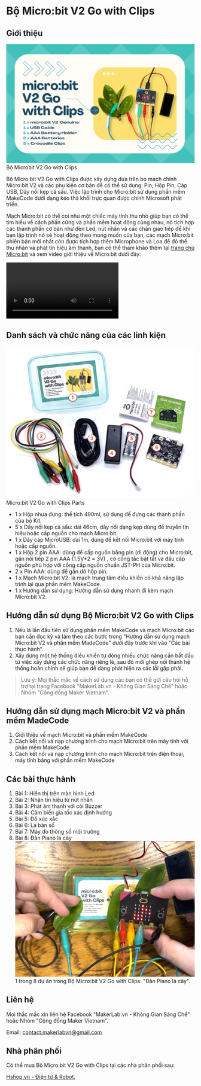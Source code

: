 # Bộ Micro:bit V2 Go with Clips

## Giới thiệu

![](/image/01Microbit_V2_Go_with_Clips.png)
Bộ Microbit V2 Go with Clips

Bộ Micro:bit V2 Go with Clips được xây dựng dựa trên bo mạch chính Micro:bit V2 và các phụ kiện cơ bản để có thể sử dụng: Pin, Hộp Pin, Cáp USB, Dây nối kẹp cá sấu. Việc lập trình cho Micro:bit sử dụng phần mềm MakeCode dưới dạng kéo thả khối trực quan được chính Microsoft phát triển.

Mạch Micro:bit có thể coi như một chiếc máy tính thu nhỏ giúp bạn có thể tìm hiểu về cách phần cứng và phần mềm hoạt động cùng nhau, nó tích hợp các thành phần cơ bản như đèn Led, nút nhấn và các chân giao tiếp để khi bạn lập trình nó sẽ hoạt động theo mong muốn của bạn, các mạch Micro:bit phiên bản mới nhất còn được tích hợp thêm Microphone và Loa để đó thể thu nhận và phát tín hiệu âm thanh, bạn có thể tham khảo thêm tại [trang chủ Micro:bit](https://microbit.org/get-started/first-steps/introduction/) và xem video giới thiệu về Micro:bit dưới đây:

![](/video/1080p-introduction-to-the-bbc-micro-bit.mp4)

## Danh sách và chức năng của các linh kiện

![](/image/02px-Micro-bit_V2_Go_with_Clips_Parts.jpg)
Micro:bit V2 Go with Clips Parts

- 1 x Hộp nhựa đựng: thể tích 490ml, sử dụng để đựng các thành phần của bộ Kit.
- 5 x Dây nối kẹp cá sấu: dài 46cm, dây nối dạng kẹp dùng để truyền tín hiệu hoặc cấp nguồn cho mạch Micro:bit.
- 1 x Dây cáp MicroUSB: dài 1m, dùng để kết nối Micro:bit với máy tính hoặc cấp nguồn.
- 1 x Hộp 2 pin AAA: dùng để cấp nguồn bằng pin (di động) cho Micro:bit, gắn nối tiếp 2 pin AAA (1.5V*2 = 3V) , có công tắc bật tắt và đầu cấp nguồn phù hợp với cổng cấp nguồn chuẩn JST-PH của Micro:bit.
- 2 x Pin AAA: dùng để gắn dô hộp pin.
- 1 x Mạch Micro:bit V2: là mạch trung tâm điều khiển có khả năng lập trình lại qua phần mềm MakeCode.
- 1 x Hướng dẫn sử dụng: Hướng dẫn sử dụng nhanh đi kèm mạch Micro:bit V2.

## Hướng dẫn sử dụng Bộ Micro:bit V2 Go with Clips

1. Nếu là lần đầu tiên sử dụng phần mềm MakeCode và mạch Micro:bit các bạn cần đọc kỹ và làm theo các bước trong "Hướng dẫn sử dụng mạch Micro:bit V2 và phần mềm MadeCode" dưới đây trước khi vào "Các bài thực hành".
1. Xây dựng một hệ thống điều khiển tự động nhiều chức năng cần bắt đầu từ việc xây dựng các chức năng riêng lẻ, sau đó mới ghép nối thành hệ thống hoàn chỉnh sẽ giúp bạn dễ dàng phát hiện ra các lỗi gặp phải.

> Lưu ý:
Mọi thắc mắc về cách sử dụng các bạn có thể gửi câu hỏi hỗ trợ tại trang Facebook "MakerLab.vn - Không Gian Sáng Chế" hoặc Nhóm "Cộng đồng Maker Vietnam".

## Hướng dẫn sử dụng mạch Micro:bit V2 và phần mềm MadeCode

1. Giới thiệu về mạch Micro:bit và phần mềm MakeCode
1. Cách kết nối và nạp chương trình cho mạch Micro:bit trên máy tính với phần mềm MakeCode
1. Cách kết nối và nạp chương trình cho mạch Micro:bit trên điện thoại, máy tính bảng với phần mềm MakeCode

## Các bài thực hành

1. Bài 1: Hiển thị trên màn hình Led
1. Bài 2: Nhận tín hiệu từ nút nhấn
1. Bài 3: Phát âm thanh với còi Buzzer
1. Bài 4: Cảm biến gia tốc xác định hướng
1. Bài 5: Đổ xúc xắc
1. Bài 6: La bàn số
1. Bài 7: Máy đo thông số môi trường
1. Bài 8: Đàn Piano lá cây
![](/image/03Microbit_touch_sensing_Example.png)
1 trong 8 dự án trong Bộ Micro:bit V2 Go with Clips: "Đàn Piano lá cây".

## Liên hệ

Mọi thắc mắc xin liên hệ Facebook "MakerLab.vn - Không Gian Sáng Chế" hoặc Nhóm "Cộng đồng Maker Vietnam".

Email: <contact.makerlabvn@gmail.com>

## Nhà phân phối

Có thể mua Bộ Micro:bit V2 Go with Clips tại các nhà phân phối sau:

[Hshop.vn - Điện tử & Robot.](https://hshop.vn)
